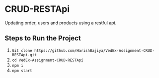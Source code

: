 # CRUD-RESTApi
Updating order, users and products using a restful api. 

## Steps to Run the Project

1. `Git clone https://github.com/HarishBajiya/VedEx-Assignment-CRUD-RESTApi.git`
2. `cd VedEx-Assignment-CRUD-RESTApi`
3. `npm i`
4. `npm start`


